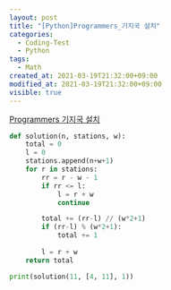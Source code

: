 ```yaml
---
layout: post
title: "[Python]Programmers_기지국 설치"
categories:
  - Coding-Test
  - Python
tags:
  - Math
created_at: 2021-03-19T21:32:00+09:00
modified_at: 2021-03-19T21:32:00+09:00
visible: true
---
```




[Programmers 기지국 설치](https://programmers.co.kr/learn/courses/30/lessons/12979)

```python
def solution(n, stations, w):
    total = 0
    l = 0
    stations.append(n+w+1)
    for r in stations:
        rr = r - w - 1
        if rr <= l:
            l = r + w
            continue

        total += (rr-l) // (w*2+1)
        if (rr-l) % (w*2+1):
            total += 1
        
        l = r + w
    return total

print(solution(11, [4, 11], 1))
```
